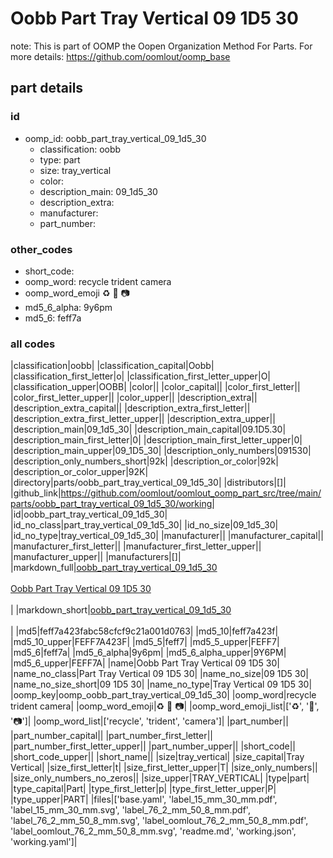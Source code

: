 # Oobb Part Tray Vertical 09 1D5 30  

note: This is part of OOMP the Oopen Organization Method For Parts. For more details: https://github.com/oomlout/oomp_base

##  part details





### id
* oomp_id: oobb_part_tray_vertical_09_1d5_30
  * classification: oobb
  * type: part
  * size: tray_vertical
  * color: 
  * description_main: 09_1d5_30
  * description_extra: 
  * manufacturer: 
  * part_number: 

### other_codes
* short_code: 
* oomp_word: recycle trident camera
* oomp_word_emoji :recycle: :trident: :camera:
* md5_6_alpha: 9y6pm
* md5_6: feff7a

### all codes 
|classification|oobb|
|classification_capital|Oobb|
|classification_first_letter|o|
|classification_first_letter_upper|O|
|classification_upper|OOBB|
|color||
|color_capital||
|color_first_letter||
|color_first_letter_upper||
|color_upper||
|description_extra||
|description_extra_capital||
|description_extra_first_letter||
|description_extra_first_letter_upper||
|description_extra_upper||
|description_main|09_1d5_30|
|description_main_capital|09.1D5.30|
|description_main_first_letter|0|
|description_main_first_letter_upper|0|
|description_main_upper|09_1D5_30|
|description_only_numbers|091530|
|description_only_numbers_short|92k|
|description_or_color|92k|
|description_or_color_upper|92K|
|directory|parts/oobb_part_tray_vertical_09_1d5_30|
|distributors|[]|
|github_link|https://github.com/oomlout/oomlout_oomp_part_src/tree/main/parts/oobb_part_tray_vertical_09_1d5_30/working|
|id|oobb_part_tray_vertical_09_1d5_30|
|id_no_class|part_tray_vertical_09_1d5_30|
|id_no_size|09_1d5_30|
|id_no_type|tray_vertical_09_1d5_30|
|manufacturer||
|manufacturer_capital||
|manufacturer_first_letter||
|manufacturer_first_letter_upper||
|manufacturer_upper||
|manufacturers|[]|
|markdown_full|[oobb_part_tray_vertical_09_1d5_30](https://github.com/oomlout/oomlout_oomp_part_src/tree/main/parts/oobb_part_tray_vertical_09_1d5_30/working)<br>[](https://github.com/oomlout/oomlout_oomp_part_src/tree/main/parts/oobb_part_tray_vertical_09_1d5_30/working)<br>[Oobb Part Tray Vertical 09 1D5 30](https://github.com/oomlout/oomlout_oomp_part_src/tree/main/parts/oobb_part_tray_vertical_09_1d5_30/working)<br><br>|
|markdown_short|[oobb_part_tray_vertical_09_1d5_30](https://github.com/oomlout/oomlout_oomp_part_src/tree/main/parts/oobb_part_tray_vertical_09_1d5_30/working)<br><br>|
|md5|feff7a423fabc58cfcf9c21a001d0763|
|md5_10|feff7a423f|
|md5_10_upper|FEFF7A423F|
|md5_5|feff7|
|md5_5_upper|FEFF7|
|md5_6|feff7a|
|md5_6_alpha|9y6pm|
|md5_6_alpha_upper|9Y6PM|
|md5_6_upper|FEFF7A|
|name|Oobb Part Tray Vertical 09 1D5 30|
|name_no_class|Part Tray Vertical 09 1D5 30|
|name_no_size|09 1D5 30|
|name_no_size_short|09 1D5 30|
|name_no_type|Tray Vertical 09 1D5 30|
|oomp_key|oomp_oobb_part_tray_vertical_09_1d5_30|
|oomp_word|recycle trident camera|
|oomp_word_emoji|:recycle: :trident: :camera:|
|oomp_word_emoji_list|[':recycle:', ':trident:', ':camera:']|
|oomp_word_list|['recycle', 'trident', 'camera']|
|part_number||
|part_number_capital||
|part_number_first_letter||
|part_number_first_letter_upper||
|part_number_upper||
|short_code||
|short_code_upper||
|short_name||
|size|tray_vertical|
|size_capital|Tray Vertical|
|size_first_letter|t|
|size_first_letter_upper|T|
|size_only_numbers||
|size_only_numbers_no_zeros||
|size_upper|TRAY_VERTICAL|
|type|part|
|type_capital|Part|
|type_first_letter|p|
|type_first_letter_upper|P|
|type_upper|PART|
|files|['base.yaml', 'label_15_mm_30_mm.pdf', 'label_15_mm_30_mm.svg', 'label_76_2_mm_50_8_mm.pdf', 'label_76_2_mm_50_8_mm.svg', 'label_oomlout_76_2_mm_50_8_mm.pdf', 'label_oomlout_76_2_mm_50_8_mm.svg', 'readme.md', 'working.json', 'working.yaml']|
